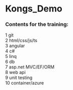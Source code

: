 # Kongs_Demo

### Contents for the training:

1 git  
2 html/css/js/ts  
3 angular  
4 c#  
5 linq  
6 db  
7 asp.net MVC/EF/ORM  
8 web api  
9 unit testing  
10 container/azure  
